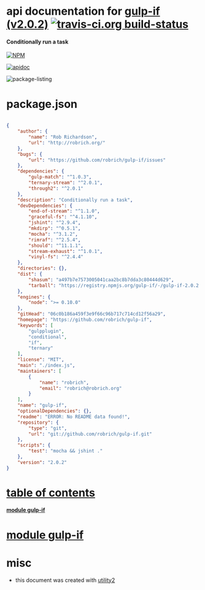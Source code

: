 # api documentation for  [gulp-if (v2.0.2)](https://github.com/robrich/gulp-if)  [![travis-ci.org build-status](https://api.travis-ci.org/npmdoc/node-npmdoc-gulp-if.svg)](https://travis-ci.org/npmdoc/node-npmdoc-gulp-if)
#### Conditionally run a task

[![NPM](https://nodei.co/npm/gulp-if.png?downloads=true)](https://www.npmjs.com/package/gulp-if)

[![apidoc](https://npmdoc.github.io/node-npmdoc-gulp-if/build/screen-capture.buildNpmdoc.browser._2Fhome_2Ftravis_2Fbuild_2Fnpmdoc_2Fnode-npmdoc-gulp_if_2Ftmp_2Fbuild_2Fapidoc.html.png)](https://npmdoc.github.io/node-npmdoc-gulp-if/build..beta..travis-ci.org/apidoc.html)

![package-listing](https://npmdoc.github.io/node-npmdoc-gulp-if/build/screen-capture.npmPackageListing.svg)



# package.json

```json

{
    "author": {
        "name": "Rob Richardson",
        "url": "http://robrich.org/"
    },
    "bugs": {
        "url": "https://github.com/robrich/gulp-if/issues"
    },
    "dependencies": {
        "gulp-match": "^1.0.3",
        "ternary-stream": "^2.0.1",
        "through2": "^2.0.1"
    },
    "description": "Conditionally run a task",
    "devDependencies": {
        "end-of-stream": "^1.1.0",
        "graceful-fs": "^4.1.10",
        "jshint": "^2.9.4",
        "mkdirp": "^0.5.1",
        "mocha": "^3.1.2",
        "rimraf": "^2.5.4",
        "should": "^11.1.1",
        "stream-exhaust": "^1.0.1",
        "vinyl-fs": "^2.4.4"
    },
    "directories": {},
    "dist": {
        "shasum": "a497b7e7573005041caa2bc8b7dda3c80444d629",
        "tarball": "https://registry.npmjs.org/gulp-if/-/gulp-if-2.0.2.tgz"
    },
    "engines": {
        "node": ">= 0.10.0"
    },
    "gitHead": "06c0b186a459f3e9f66c96b717c714cd12f56a29",
    "homepage": "https://github.com/robrich/gulp-if",
    "keywords": [
        "gulpplugin",
        "conditional",
        "if",
        "ternary"
    ],
    "license": "MIT",
    "main": "./index.js",
    "maintainers": [
        {
            "name": "robrich",
            "email": "robrich@robrich.org"
        }
    ],
    "name": "gulp-if",
    "optionalDependencies": {},
    "readme": "ERROR: No README data found!",
    "repository": {
        "type": "git",
        "url": "git://github.com/robrich/gulp-if.git"
    },
    "scripts": {
        "test": "mocha && jshint ."
    },
    "version": "2.0.2"
}
```



# <a name="apidoc.tableOfContents"></a>[table of contents](#apidoc.tableOfContents)

#### [module gulp-if](#apidoc.module.gulp-if)



# <a name="apidoc.module.gulp-if"></a>[module gulp-if](#apidoc.module.gulp-if)



# misc
- this document was created with [utility2](https://github.com/kaizhu256/node-utility2)
